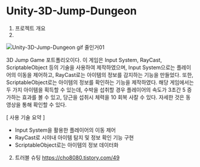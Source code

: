 # Unity-3D-Jump-Dungeon
1. 프로젝트 개요
2. 
![Unity-3D-Jump-Dungeon gif 줄인거01](https://github.com/user-attachments/assets/731bfa1e-5c32-4e8c-a011-6f531bf78e85)

  3D Jump Game 포트폴리오이다. 이 게임은 Input System, RayCast, ScriptableObject 등의 기술을 사용하여 제작하였으며, Input System으로는 플레이어의 이동을 제어하고, RayCast로는 아이템의 정보를 감지하는 기능을 만들었다. 또한, ScriptableObject로는 아이템의 정보를 확인하는 기능을 제작하였다. 해당 게임에서는 두 가지 아이템을 획득할 수 있는데, 수박을 섭취할 경우 플레이어의 속도가 3초간 5 증가하는 효과를 볼 수 있고, 당근을 섭취시 체력을 10 회복 사칼 수 있다. 자세한 것은 동영상을 통해 확인할 수 있다.

[ 사용 기술 요약 ] 
  - Input System을 활용한 플레이어의 이동 제어
  - RayCast로 시야내 아이템 탐지 및 정보 확인 기능 구현
  - ScriptableObject로는 아이템의 정보 데이터화

2. 트러블 슈팅
   https://cho8080.tistory.com/49
   
